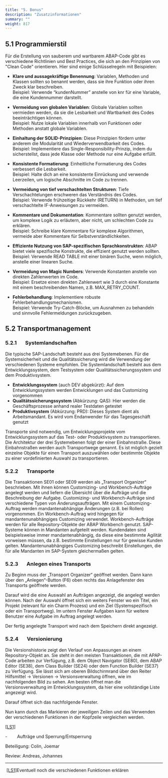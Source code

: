 ```yaml
---
title: "5. Bonus"
description: "Zusatzinformationen"
summary: ""
weight: 817
---
```


## 5.1 Programmierstil

Für die Erstellung von sauberem und wartbarem ABAP-Code gibt es verschiedene Richtlinien und Best Practices, die sich an den Prinzipien von "Clean Code" orientieren. Hier sind einige Schlüsselregeln mit Beispielen:
  
-  **Klare und aussagekräftige Benennung**: Variablen, Methoden und Klassen sollten so benannt werden, dass sie ihre Funktion oder ihren Zweck klar beschreiben.  
   Beispiel: Verwende “kundenNummer” anstelle von knr für eine Variable, die eine Kundennummer darstellt.

-  **Vermeidung von globalen Variablen**: Globale Variablen sollten vermieden werden, da sie die Lesbarkeit und Wartbarkeit des Codes beeinträchtigen können.  
   Beispiel: Nutze lokale Variablen innerhalb von Funktionen oder Methoden anstatt globale Variablen.

-  **Einhaltung der SOLID-Prinzipien**: Diese Prinzipien fördern unter anderem die Modularität und Wiederverwendbarkeit des Codes.  
   Beispiel: Implementiere das Single-Responsibility-Prinzip, indem du sicherstellst, dass jede Klasse oder Methode nur eine Aufgabe erfüllt.

-  **Konsistente Formatierung**: Einheitliche Formatierung des Codes verbessert die Lesbarkeit.  
   Beispiel: Halte dich an eine konsistente Einrückung und verwende Leerzeilen, um logische Abschnitte im Code zu trennen.

-  **Vermeidung von tief verschachtelten Strukturen**: Tiefe Verschachtelungen erschweren das Verständnis des Codes.  
   Beispiel: Verwende frühzeitige Rückkehr (RETURN) in Methoden, um tief verschachtelte IF-Anweisungen zu vermeiden.

-  **Kommentare und Dokumentation**: Kommentare sollten genutzt werden, um komplexe Logik zu erläutern, aber nicht, um schlechten Code zu erklären.  
   Beispiel: Schreibe klare Kommentare für komplexe Algorithmen, vermeide aber Kommentare für Selbstverständlichkeiten.

-  **Effiziente Nutzung von SAP-spezifischen Sprachkonstrukten**: ABAP bietet viele spezifische Konstrukte, die effizient genutzt werden sollten.  
   Beispiel: Verwende READ TABLE mit einer binären Suche, wenn möglich, anstelle einer linearen Suche.

-  **Vermeidung von Magic Numbers**: Verwende Konstanten anstelle von direkten Zahlenwerten im Code.  
   Beispiel: Ersetze einen direkten Zahlenwert wie 3 durch eine Konstante mit einem beschreibenden Namen, z.B. MAX_RETRY_COUNT.

-  **Fehlerbehandlung**: Implementiere robuste Fehlerbehandlungsmechanismen.  
   Beispiel: Verwende Try-Catch-Blöcke, um Ausnahmen zu behandeln und sinnvolle Fehlermeldungen zurückzugeben.

## 5.2 Transportmanagement 

### 5.2.1       Systemlandschaften

Die typische SAP-Landschaft besteht aus drei Systemebenen. Für die Systemsicherheit und die Qualitätssicherung wird die Verwendung der verschiedenen Systeme empfohlen. Die Systemlandschaft besteht aus dem Entwicklungssystem, dem Testsystem oder Qualitätssicherungssystem und dem Produktivsystem.

-  **Entwicklungssystem** (auch DEV abgekürzt): Auf dem Entwicklungssystem werden Entwicklungen und das Customizing vorgenommen  
-  **Qualitätssicherungssystem** (Abkürzung: QAS): Hier werden die Geschäftsprozesse anhand realer Testdaten getestet  
-  **Produktivsystem** (Abkürzung: PRD): Dieses System dient als Arbeitsmandant. Es wird vom Endanwender für das Tagesgeschäft genutzt

Transporte sind notwendig, um Entwicklungsprojekte vom Entwicklungssystem auf das Test- oder Produktivsystem zu transportieren. Die Architektur der drei Systemebenen folgt der einer Einbahnstraße. Diese Einbahnstraßen werden auch Transportwege genannt. Es ist möglich gezielt einzelne Objekte für einen Transport auszuwählen oder bestimmte Objekte zu einer vordefinierten Auswahl zu transportieren.

### 5.2.2       Transporte

Die Transaktionen SE01 oder SE09 werden als „Transport Organizer“ beschrieben. Mit ihnen können Customizing- und Workbench-Aufträge angelegt werden und liefern die Übersicht über die Aufträge und die Beschreibung der Aufgabe.
Customizing- und Workbench-Aufträge sind verschiedene Typen von Änderungsaufträgen. Mit einem Customizing-Auftrag werden mandantenabhängige Änderungen (z.B. bei Rollen) vorgenommen. Ein Workbench-Auftrag wird hingegen für mandantenunabhängiges Customizing verwendet. Workbench-Aufträge werden für alle Repository-Objekte der ABAP Workbench genutzt. SAP-Systeme können in Mandanten aufgeteilt werden. Kundendaten sind beispielsweise immer mandantenabhängig, da diese eine bestimmte Agilität vorweisen müssen, da z.B. bestimmte Einstellungen nur für gewisse Kunden gelten. Mandantenunabhängiges Customizing beschreibt Einstellungen, die für alle Mandanten im SAP-System gleichermaßen gelten.

<!-- ![Ein Bild, das Text, Screenshot, Diagramm, Schrift enthält. -->
<!-- Automatisch generierte Beschreibung](file:///C:/Users/SIMONF~1/AppData/Local/Temp/msohtmlclip1/01/clip_image069.png) -->

### 5.2.3       Anlegen eines Transports

Zu Beginn muss der „Transport Organizer“ geöffnet werden. Dann kann über den „Anlegen“-Button (F6) oben rechts das Anlagefenster des Transports geöffnete werden.

<!-- ![](file:///C:/Users/SIMONF~1/AppData/Local/Temp/msohtmlclip1/01/clip_image071.jpg) -->

Darauf wird die eine Auswahl an Aufträgen angezeigt, die angelegt werden können. Nach der Auswahl öffnet sich ein weiters Fenster wo ein Titel, ein Projekt (relevant für ein Charm Prozess) und ein Ziel (Systemspezifisch oder ein Transportweg). Im untern Fenster Aufgaben kann für weitere Benutzer eine Aufgabe im Auftrag angelegt werden.

<!-- ![Ein Bild, das Text, Screenshot, Zahl, Diagramm enthält. -->
<!-- Automatisch generierte Beschreibung](file:///C:/Users/SIMONF~1/AppData/Local/Temp/msohtmlclip1/01/clip_image073.png) -->

Der fertig angelegte Transport wird nach dem Speichern direkt angezeigt.

<!-- ![Ein Bild, das Text, Screenshot, Schrift, Zahl enthält. -->
<!-- Automatisch generierte Beschreibung](file:///C:/Users/SIMONF~1/AppData/Local/Temp/msohtmlclip1/01/clip_image075.png) -->

### 5.2.4       Versionierung

Die Versionshistorie zeigt den Verlauf von Anpassungen an einem Repository-Objekt an. Sie steht in den meisten Transaktionen, die mit APAP-Code arbeiten zur Verfügung, z.B. dem Object Navigator (SE80), dem ABAP Editor (SE38), dem Class Builder (SE24) oder dem Function Builder (SE37) zu Verfügung.
Sie lässt sich am oberen Bildschirmrand über den Reiter Hilfsmittel → Versionen → Versionsverwaltung öffnen, wie im nachfolgenden Bild zu sehen. Am besten öffnet man die Versionsverwaltung im Entwicklungssystem, da hier eine vollständige Liste angezeigt wird.

  
  
<!-- ![](file:///C:/Users/SIMONF~1/AppData/Local/Temp/msohtmlclip1/01/clip_image077.jpg) -->

Darauf öffnet sich das nachfolgende Fenster.

<!-- ![Ein Bild, das Text, Screenshot, Schrift, Zahl enthält. -->
<!-- Automatisch generierte Beschreibung](file:///C:/Users/SIMONF~1/AppData/Local/Temp/msohtmlclip1/01/clip_image079.jpg) -->

Nun kann durch das Markieren der jeweiligen Zeilen und das Verwenden der verschiedenen Funktionen in der Kopfzeile vergleichen werden.  
  
[[LS1]](#_msocom_1) 

-        Aufträge und Sperrung/Entsperrung

Beteiligung: Colin, Joemar

Review: Andreas, Johannes

---

 [[LS1]](#_msoanchor_1)Eventuell noch die verschiedenen Funktionen erklären

